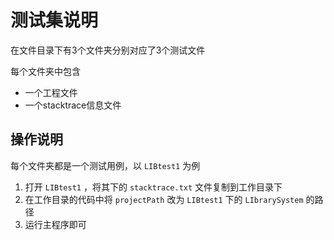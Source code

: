 # 测试集说明
在文件目录下有3个文件夹分别对应了3个测试文件

每个文件夹中包含

* 一个工程文件
* 一个stacktrace信息文件

## 操作说明

每个文件夹都是一个测试用例，以 `LIBtest1` 为例

1. 打开 `LIBtest1` ，将其下的 `stacktrace.txt` 文件复制到工作目录下
2. 在工作目录的代码中将 `projectPath` 改为 `LIBtest1` 下的 `LIbrarySystem` 的路径
3. 运行主程序即可
